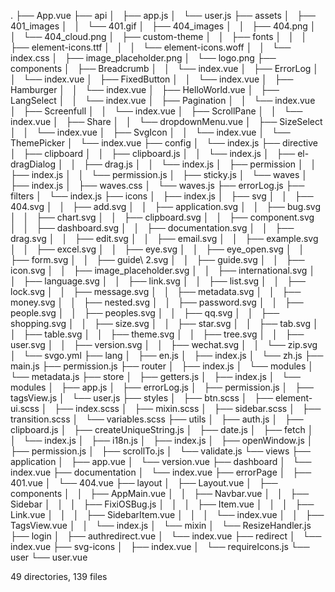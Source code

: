 .
├── App.vue
├── api
│   ├── app.js
│   └── user.js
├── assets
│   ├── 401_images
│   │   └── 401.gif
│   ├── 404_images
│   │   ├── 404.png
│   │   └── 404_cloud.png
│   ├── custom-theme
│   │   ├── fonts
│   │   │   ├── element-icons.ttf
│   │   │   └── element-icons.woff
│   │   └── index.css
│   ├── image_placeholder.png
│   └── logo.png
├── components
│   ├── Breadcrumb
│   │   └── index.vue
│   ├── ErrorLog
│   │   └── index.vue
│   ├── FixedButton
│   │   └── index.vue
│   ├── Hamburger
│   │   └── index.vue
│   ├── HelloWorld.vue
│   ├── LangSelect
│   │   └── index.vue
│   ├── Pagination
│   │   └── index.vue
│   ├── Screenfull
│   │   └── index.vue
│   ├── ScrollPane
│   │   └── index.vue
│   ├── Share
│   │   └── dropdownMenu.vue
│   ├── SizeSelect
│   │   └── index.vue
│   ├── SvgIcon
│   │   └── index.vue
│   └── ThemePicker
│       └── index.vue
├── config
│   └── index.js
├── directive
│   ├── clipboard
│   │   ├── clipboard.js
│   │   └── index.js
│   ├── el-dragDialog
│   │   ├── drag.js
│   │   └── index.js
│   ├── permission
│   │   ├── index.js
│   │   └── permission.js
│   ├── sticky.js
│   └── waves
│       ├── index.js
│       ├── waves.css
│       └── waves.js
├── errorLog.js
├── filters
│   └── index.js
├── icons
│   ├── index.js
│   ├── svg
│   │   ├── 404.svg
│   │   ├── add.svg
│   │   ├── application.svg
│   │   ├── bug.svg
│   │   ├── chart.svg
│   │   ├── clipboard.svg
│   │   ├── component.svg
│   │   ├── dashboard.svg
│   │   ├── documentation.svg
│   │   ├── drag.svg
│   │   ├── edit.svg
│   │   ├── email.svg
│   │   ├── example.svg
│   │   ├── excel.svg
│   │   ├── eye.svg
│   │   ├── eye_open.svg
│   │   ├── form.svg
│   │   ├── guide\ 2.svg
│   │   ├── guide.svg
│   │   ├── icon.svg
│   │   ├── image_placeholder.svg
│   │   ├── international.svg
│   │   ├── language.svg
│   │   ├── link.svg
│   │   ├── list.svg
│   │   ├── lock.svg
│   │   ├── message.svg
│   │   ├── metadata.svg
│   │   ├── money.svg
│   │   ├── nested.svg
│   │   ├── password.svg
│   │   ├── people.svg
│   │   ├── peoples.svg
│   │   ├── qq.svg
│   │   ├── shopping.svg
│   │   ├── size.svg
│   │   ├── star.svg
│   │   ├── tab.svg
│   │   ├── table.svg
│   │   ├── theme.svg
│   │   ├── tree.svg
│   │   ├── user.svg
│   │   ├── version.svg
│   │   ├── wechat.svg
│   │   └── zip.svg
│   └── svgo.yml
├── lang
│   ├── en.js
│   ├── index.js
│   └── zh.js
├── main.js
├── permission.js
├── router
│   ├── index.js
│   └── modules
│       └── metadata.js
├── store
│   ├── getters.js
│   ├── index.js
│   └── modules
│       ├── app.js
│       ├── errorLog.js
│       ├── permission.js
│       ├── tagsView.js
│       └── user.js
├── styles
│   ├── btn.scss
│   ├── element-ui.scss
│   ├── index.scss
│   ├── mixin.scss
│   ├── sidebar.scss
│   ├── transition.scss
│   └── variables.scss
├── utils
│   ├── auth.js
│   ├── clipboard.js
│   ├── createUniqueString.js
│   ├── date.js
│   ├── fetch
│   │   └── index.js
│   ├── i18n.js
│   ├── index.js
│   ├── openWindow.js
│   ├── permission.js
│   ├── scrollTo.js
│   └── validate.js
└── views
    ├── application
    │   ├── app.vue
    │   └── version.vue
    ├── dashboard
    │   └── index.vue
    ├── documentation
    │   └── index.vue
    ├── errorPage
    │   ├── 401.vue
    │   └── 404.vue
    ├── layout
    │   ├── Layout.vue
    │   ├── components
    │   │   ├── AppMain.vue
    │   │   ├── Navbar.vue
    │   │   ├── Sidebar
    │   │   │   ├── FixiOSBug.js
    │   │   │   ├── Item.vue
    │   │   │   ├── Link.vue
    │   │   │   ├── SidebarItem.vue
    │   │   │   └── index.vue
    │   │   ├── TagsView.vue
    │   │   └── index.js
    │   └── mixin
    │       └── ResizeHandler.js
    ├── login
    │   ├── authredirect.vue
    │   └── index.vue
    ├── redirect
    │   └── index.vue
    ├── svg-icons
    │   ├── index.vue
    │   └── requireIcons.js
    └── user
        └── user.vue

49 directories, 139 files
